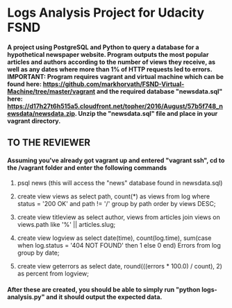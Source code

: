 # Logs Analysis Project for Udacity FSND
#### A project using PostgreSQL and Python to query a database for a hypothetical newspaper website.  Program outputs the most popular articles and authors according to the number of views they receive, as well as any dates where more than 1% of HTTP requests led to errors.  IMPORTANT: Program requires vagrant and virtual machine which can be found here: https://github.com/markhorvath/FSND-Virtual-Machine/tree/master/vagrant and the required database "newsdata.sql" here: https://d17h27t6h515a5.cloudfront.net/topher/2016/August/57b5f748_newsdata/newsdata.zip.  Unzip the "newsdata.sql" file and place in your vagrant directory.

## TO THE REVIEWER
#### Assuming you've already got vagrant up and entered "vagrant ssh", cd to the /vagrant folder and enter the following commands

1. psql news  (this will access the "news" database found in newsdata.sql)

2. create view views as select path, count(*) as views from log where status = '200 OK' and path != '/' group by path order by views DESC;

3. create view titleview as select author, views from articles join views on views.path like '%' || articles.slug;

4. create view logview as select date(time), count(log.time), sum(case when log.status = '404 NOT FOUND' then 1 else 0 end) Errors from log group by date;

5. create view geterrors as select date, round(((errors * 100.0) / count), 2) as percent from logview;

#### After these are created, you should be able to simply run "python logs-analysis.py" and it should output the expected data.
